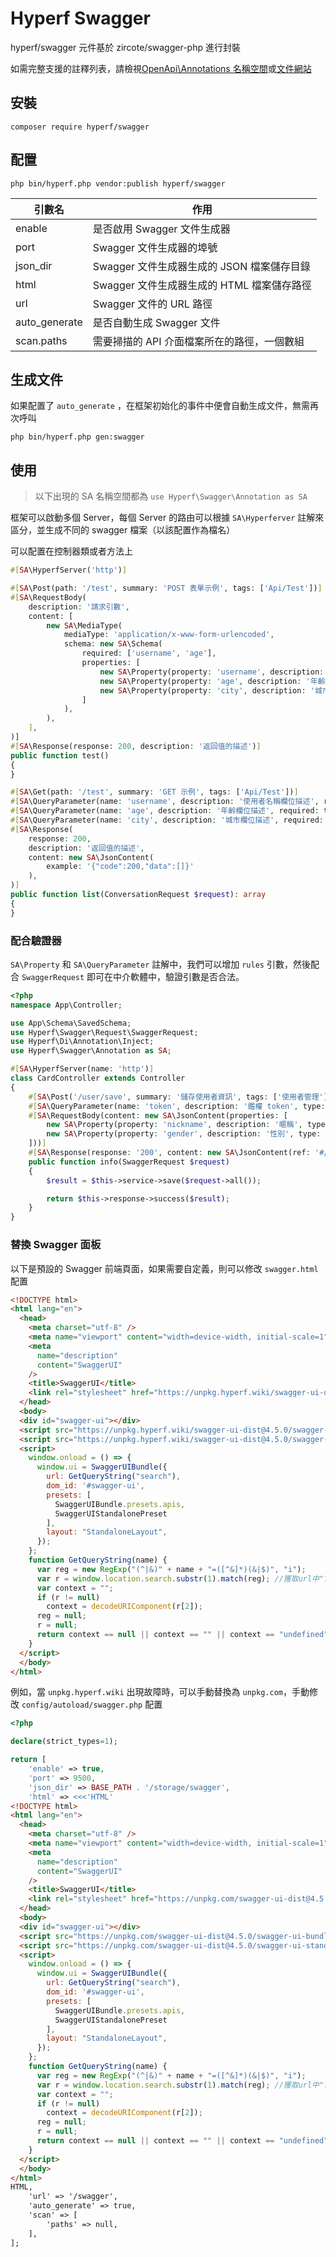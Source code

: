 # Hyperf Swagger

hyperf/swagger 元件基於 zircote/swagger-php 進行封裝

如需完整支援的註釋列表，請檢視[OpenApi\Annotations 名稱空間](https://github.com/zircote/swagger-php/blob/master/src/Annotations)或[文件網站](https://zircote.github.io/swagger-php/guide/annotations.html#arrays-and-objects)


## 安裝

```
composer require hyperf/swagger
```

## 配置 

```
php bin/hyperf.php vendor:publish hyperf/swagger
```

| 引數名      | 作用                                                         |
| -------- | ------------------------------------------------------------ |
| enable   | 是否啟用 Swagger 文件生成器                                     |
| port     | Swagger 文件生成器的埠號                                    |
| json_dir | Swagger 文件生成器生成的 JSON 檔案儲存目錄                       |
| html     | Swagger 文件生成器生成的 HTML 檔案儲存路徑                       |
| url      | Swagger 文件的 URL 路徑                                         |
| auto_generate | 是否自動生成 Swagger 文件                                     |
| scan.paths | 需要掃描的 API 介面檔案所在的路徑，一個數組 | 

## 生成文件

如果配置了 `auto_generate` ，在框架初始化的事件中便會自動生成文件，無需再次呼叫
```shell
php bin/hyperf.php gen:swagger
```

## 使用

> 以下出現的 SA 名稱空間都為 `use Hyperf\Swagger\Annotation as SA`

框架可以啟動多個 Server，每個 Server 的路由可以根據 `SA\Hyperferver` 註解來區分，並生成不同的 swagger 檔案（以該配置作為檔名）

可以配置在控制器類或者方法上
```php
#[SA\HyperfServer('http')]
```

```php
#[SA\Post(path: '/test', summary: 'POST 表單示例', tags: ['Api/Test'])]
#[SA\RequestBody(
    description: '請求引數',
    content: [
        new SA\MediaType(
            mediaType: 'application/x-www-form-urlencoded',
            schema: new SA\Schema(
                required: ['username', 'age'],
                properties: [
                    new SA\Property(property: 'username', description: '使用者名稱欄位描述', type: 'string'),
                    new SA\Property(property: 'age', description: '年齡欄位描述', type: 'string'),
                    new SA\Property(property: 'city', description: '城市欄位描述', type: 'string'),
                ]
            ),
        ),
    ],
)]
#[SA\Response(response: 200, description: '返回值的描述')]
public function test()
{
}
```

```php
#[SA\Get(path: '/test', summary: 'GET 示例', tags: ['Api/Test'])]
#[SA\QueryParameter(name: 'username', description: '使用者名稱欄位描述', required: true, schema: new SA\Schema(type: 'string'))]
#[SA\QueryParameter(name: 'age', description: '年齡欄位描述', required: true, schema: new SA\Schema(type: 'string'))]
#[SA\QueryParameter(name: 'city', description: '城市欄位描述', required: false, schema: new SA\Schema(type: 'string'))]
#[SA\Response(
    response: 200,
    description: '返回值的描述',
    content: new SA\JsonContent(
        example: '{"code":200,"data":[]}'
    ),
)]
public function list(ConversationRequest $request): array
{
}
```

### 配合驗證器

`SA\Property` 和 `SA\QueryParameter` 註解中，我們可以增加 `rules` 引數，然後配合 `SwaggerRequest` 即可在中介軟體中，驗證引數是否合法。

```php
<?php
namespace App\Controller;

use App\Schema\SavedSchema;
use Hyperf\Swagger\Request\SwaggerRequest;
use Hyperf\Di\Annotation\Inject;
use Hyperf\Swagger\Annotation as SA;

#[SA\HyperfServer(name: 'http')]
class CardController extends Controller
{
    #[SA\Post('/user/save', summary: '儲存使用者資訊', tags: ['使用者管理'])]
    #[SA\QueryParameter(name: 'token', description: '鑑權 token', type: 'string', rules: 'required|string')]
    #[SA\RequestBody(content: new SA\JsonContent(properties: [
        new SA\Property(property: 'nickname', description: '暱稱', type: 'integer', rules: 'required|string'),
        new SA\Property(property: 'gender', description: '性別', type: 'integer', rules: 'required|integer|in:0,1,2'),
    ]))]
    #[SA\Response(response: '200', content: new SA\JsonContent(ref: '#/components/schemas/SavedSchema'))]
    public function info(SwaggerRequest $request)
    {
        $result = $this->service->save($request->all());

        return $this->response->success($result);
    }
}
```

### 替換 Swagger 面板

以下是預設的 Swagger 前端頁面，如果需要自定義，則可以修改 `swagger.html` 配置

```html
<!DOCTYPE html>
<html lang="en">
  <head>
    <meta charset="utf-8" />
    <meta name="viewport" content="width=device-width, initial-scale=1" />
    <meta
      name="description"
      content="SwaggerUI"
    />
    <title>SwaggerUI</title>
    <link rel="stylesheet" href="https://unpkg.hyperf.wiki/swagger-ui-dist@4.5.0/swagger-ui.css" />
  </head>
  <body>
  <div id="swagger-ui"></div>
  <script src="https://unpkg.hyperf.wiki/swagger-ui-dist@4.5.0/swagger-ui-bundle.js" crossorigin></script>
  <script src="https://unpkg.hyperf.wiki/swagger-ui-dist@4.5.0/swagger-ui-standalone-preset.js" crossorigin></script>
  <script>
    window.onload = () => {
      window.ui = SwaggerUIBundle({
        url: GetQueryString("search"),
        dom_id: '#swagger-ui',
        presets: [
          SwaggerUIBundle.presets.apis,
          SwaggerUIStandalonePreset
        ],
        layout: "StandaloneLayout",
      });
    };
    function GetQueryString(name) {
      var reg = new RegExp("(^|&)" + name + "=([^&]*)(&|$)", "i");
      var r = window.location.search.substr(1).match(reg); //獲取url中"?"符後的字串並正則匹配
      var context = "";
      if (r != null)
        context = decodeURIComponent(r[2]);
      reg = null;
      r = null;
      return context == null || context == "" || context == "undefined" ? "/http.json" : context;
    }
  </script>
  </body>
</html>
```

例如，當 `unpkg.hyperf.wiki` 出現故障時，可以手動替換為 `unpkg.com`，手動修改 `config/autoload/swagger.php` 配置

```php
<?php

declare(strict_types=1);

return [
    'enable' => true,
    'port' => 9500,
    'json_dir' => BASE_PATH . '/storage/swagger',
    'html' => <<<'HTML'
<!DOCTYPE html>
<html lang="en">
  <head>
    <meta charset="utf-8" />
    <meta name="viewport" content="width=device-width, initial-scale=1" />
    <meta
      name="description"
      content="SwaggerUI"
    />
    <title>SwaggerUI</title>
    <link rel="stylesheet" href="https://unpkg.com/swagger-ui-dist@4.5.0/swagger-ui.css" />
  </head>
  <body>
  <div id="swagger-ui"></div>
  <script src="https://unpkg.com/swagger-ui-dist@4.5.0/swagger-ui-bundle.js" crossorigin></script>
  <script src="https://unpkg.com/swagger-ui-dist@4.5.0/swagger-ui-standalone-preset.js" crossorigin></script>
  <script>
    window.onload = () => {
      window.ui = SwaggerUIBundle({
        url: GetQueryString("search"),
        dom_id: '#swagger-ui',
        presets: [
          SwaggerUIBundle.presets.apis,
          SwaggerUIStandalonePreset
        ],
        layout: "StandaloneLayout",
      });
    };
    function GetQueryString(name) {
      var reg = new RegExp("(^|&)" + name + "=([^&]*)(&|$)", "i");
      var r = window.location.search.substr(1).match(reg); //獲取url中"?"符後的字串並正則匹配
      var context = "";
      if (r != null)
        context = decodeURIComponent(r[2]);
      reg = null;
      r = null;
      return context == null || context == "" || context == "undefined" ? "/http.json" : context;
    }
  </script>
  </body>
</html>
HTML,
    'url' => '/swagger',
    'auto_generate' => true,
    'scan' => [
        'paths' => null,
    ],
];

```
